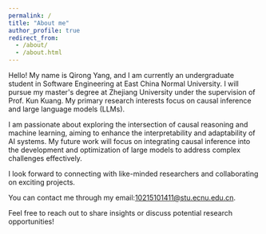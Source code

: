 ```yaml
---
permalink: /
title: "About me"
author_profile: true
redirect_from: 
  - /about/
  - /about.html
---
```

Hello! My name is Qirong Yang, and I am currently an undergraduate student in Software Engineering at East China Normal University. I will pursue my master's degree at Zhejiang University under the supervision of Prof. Kun Kuang. My primary research interests focus on causal inference and large language models (LLMs).

I am passionate about exploring the intersection of causal reasoning and machine learning, aiming to enhance the interpretability and adaptability of AI systems. My future work will focus on integrating causal inference into the development and optimization of large models to address complex challenges effectively.

I look forward to connecting with like-minded researchers and collaborating on exciting projects. 

You can contact me through my email:10215101411@stu.ecnu.edu.cn.

Feel free to reach out to share insights or discuss potential research opportunities!
